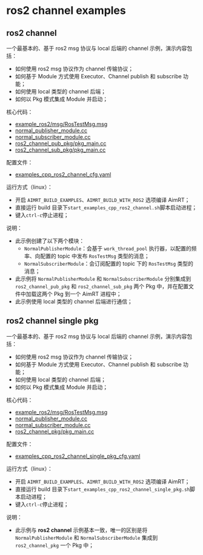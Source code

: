 # ros2 channel examples

## ros2 channel

一个最基本的、基于 ros2 msg 协议与 local 后端的 channel 示例，演示内容包括：
- 如何使用 ros2 msg 协议作为 channel 传输协议；
- 如何基于 Module 方式使用 Executor、Channel publish 和 subscribe 功能；
- 如何使用 local 类型的 channel 后端；
- 如何以 Pkg 模式集成 Module 并启动；


核心代码：
- [example_ros2/msg/RosTestMsg.msg](../../../protocols/example_ros2/msg/RosTestMsg.msg)
- [normal_publisher_module.cc](./module/normal_publisher_module/normal_publisher_module.cc)
- [normal_subscriber_module.cc](./module/normal_subscriber_module/normal_subscriber_module.cc)
- [ros2_channel_pub_pkg/pkg_main.cc](./pkg/ros2_channel_pub_pkg/pkg_main.cc)
- [ros2_channel_sub_pkg/pkg_main.cc](./pkg/ros2_channel_sub_pkg/pkg_main.cc)


配置文件：
- [examples_cpp_ros2_channel_cfg.yaml](./install/linux/bin/cfg/examples_cpp_ros2_channel_cfg.yaml)


运行方式（linux）：
- 开启 `AIMRT_BUILD_EXAMPLES`、`AIMRT_BUILD_WITH_ROS2` 选项编译 AimRT；
- 直接运行 build 目录下`start_examples_cpp_ros2_channel.sh`脚本启动进程；
- 键入`ctrl-c`停止进程；


说明：
- 此示例创建了以下两个模块：
  - `NormalPublisherModule`：会基于 `work_thread_pool` 执行器，以配置的频率、向配置的 topic 中发布 `RosTestMsg` 类型的消息；
  - `NormalSubscriberModule`：会订阅配置的 topic 下的 `RosTestMsg` 类型的消息；
- 此示例将 `NormalPublisherModule` 和 `NormalSubscriberModule` 分别集成到 `ros2_channel_pub_pkg` 和 `ros2_channel_sub_pkg` 两个 Pkg 中，并在配置文件中加载这两个 Pkg 到一个 AimRT 进程中；
- 此示例使用 local 类型的 channel 后端进行通信；



## ros2 channel single pkg


一个最基本的、基于 ros2 msg 协议与 local 后端的 channel 示例，演示内容包括：
- 如何使用 ros2 msg 协议作为 channel 传输协议；
- 如何基于 Module 方式使用 Executor、Channel publish 和 subscribe 功能；
- 如何使用 local 类型的 channel 后端；
- 如何以 Pkg 模式集成 Module 并启动；


核心代码：
- [example_ros2/msg/RosTestMsg.msg](../../../protocols/example_ros2/msg/RosTestMsg.msg)
- [normal_publisher_module.cc](./module/normal_publisher_module/normal_publisher_module.cc)
- [normal_subscriber_module.cc](./module/normal_subscriber_module/normal_subscriber_module.cc)
- [ros2_channel_pkg/pkg_main.cc](./pkg/ros2_channel_pkg/pkg_main.cc)


配置文件：
- [examples_cpp_ros2_channel_single_pkg_cfg.yaml](./install/linux/bin/cfg/examples_cpp_ros2_channel_single_pkg_cfg.yaml)


运行方式（linux）：
- 开启 `AIMRT_BUILD_EXAMPLES`、`AIMRT_BUILD_WITH_ROS2` 选项编译 AimRT；
- 直接运行 build 目录下`start_examples_cpp_ros2_channel_single_pkg.sh`脚本启动进程；
- 键入`ctrl-c`停止进程；


说明：
- 此示例与 **ros2 channel** 示例基本一致，唯一的区别是将 `NormalPublisherModule` 和 `NormalSubscriberModule` 集成到 `ros2_channel_pkg` 一个 Pkg 中；

